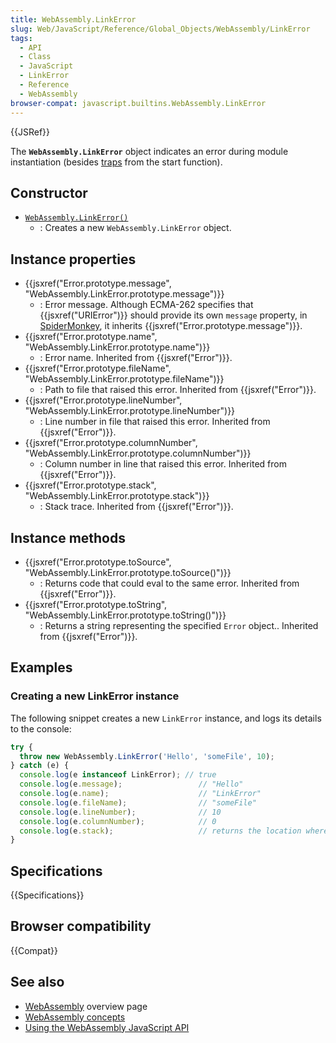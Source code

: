 ```yaml
---
title: WebAssembly.LinkError
slug: Web/JavaScript/Reference/Global_Objects/WebAssembly/LinkError
tags:
  - API
  - Class
  - JavaScript
  - LinkError
  - Reference
  - WebAssembly
browser-compat: javascript.builtins.WebAssembly.LinkError
---
```

{{JSRef}}

The **`WebAssembly.LinkError`** object indicates an error during module
instantiation (besides [traps](https://webassembly.org/docs/semantics/#traps)
from the start function).

## Constructor

- [`WebAssembly.LinkError()`](/en-US/docs/Web/JavaScript/Reference/Global_Objects/WebAssembly/LinkError/LinkError)
  - : Creates a new `WebAssembly.LinkError` object.

## Instance properties

- {{jsxref("Error.prototype.message", "WebAssembly.LinkError.prototype.message")}}
  - : Error message. Although ECMA-262 specifies that
    {{jsxref("URIError")}} should provide its own `message` property, in
    [SpiderMonkey](/en-US/docs/Mozilla/Projects/SpiderMonkey), it inherits
    {{jsxref("Error.prototype.message")}}.
- {{jsxref("Error.prototype.name", "WebAssembly.LinkError.prototype.name")}}
  - : Error name. Inherited from {{jsxref("Error")}}.
- {{jsxref("Error.prototype.fileName", "WebAssembly.LinkError.prototype.fileName")}}
  - : Path to file that raised this error. Inherited from
    {{jsxref("Error")}}.
- {{jsxref("Error.prototype.lineNumber", "WebAssembly.LinkError.prototype.lineNumber")}}
  - : Line number in file that raised this error. Inherited from
    {{jsxref("Error")}}.
- {{jsxref("Error.prototype.columnNumber", "WebAssembly.LinkError.prototype.columnNumber")}}
  - : Column number in line that raised this error. Inherited from
    {{jsxref("Error")}}.
- {{jsxref("Error.prototype.stack", "WebAssembly.LinkError.prototype.stack")}}
  - : Stack trace. Inherited from {{jsxref("Error")}}.

## Instance methods

- {{jsxref("Error.prototype.toSource", "WebAssembly.LinkError.prototype.toSource()")}}
  - : Returns code that could eval to the same error. Inherited from
    {{jsxref("Error")}}.
- {{jsxref("Error.prototype.toString", "WebAssembly.LinkError.prototype.toString()")}}
  - : Returns a string representing the specified `Error` object.. Inherited
    from {{jsxref("Error")}}.

## Examples

### Creating a new LinkError instance

The following snippet creates a new `LinkError` instance, and logs its details
to the console:

```js
try {
  throw new WebAssembly.LinkError('Hello', 'someFile', 10);
} catch (e) {
  console.log(e instanceof LinkError); // true
  console.log(e.message);                 // "Hello"
  console.log(e.name);                    // "LinkError"
  console.log(e.fileName);                // "someFile"
  console.log(e.lineNumber);              // 10
  console.log(e.columnNumber);            // 0
  console.log(e.stack);                   // returns the location where the code was run
}
```

## Specifications

{{Specifications}}

## Browser compatibility

{{Compat}}

## See also

- [WebAssembly](/en-US/docs/WebAssembly) overview page
- [WebAssembly concepts](/en-US/docs/WebAssembly/Concepts)
- [Using the WebAssembly JavaScript API](/en-US/docs/WebAssembly/Using_the_JavaScript_API)

